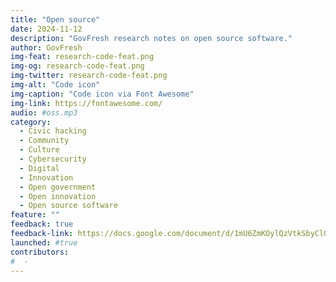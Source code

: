 ```yaml
---
title: "Open source"
date: 2024-11-12
description: "GovFresh research notes on open source software."
author: GovFresh
img-feat: research-code-feat.png
img-og: research-code-feat.png
img-twitter: research-code-feat.png
img-alt: "Code icon"
img-caption: "Code icon via Font Awesome"
img-link: https://fontawesome.com/
audio: #oss.mp3
category:
  - Civic hacking
  - Community
  - Culture
  - Cybersecurity
  - Digital
  - Innovation
  - Open government
  - Open innovation
  - Open source software
feature: ""
feedback: true
feedback-link: https://docs.google.com/document/d/1mU6ZmKOylQzVtkSbyClQA0SbKiQu7DnOqzL9y363XG4/edit?usp=sharing
launched: #true
contributors:
#  - 
---
```

